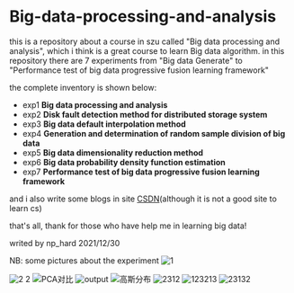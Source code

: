 # Big-data-processing-and-analysis

this is a repository about a course in szu called "Big data processing and analysis", which i think is a great course to learn Big data algorithm.
in this repository there are 7 experiments from "Big data Generate" to "Performance test of big data progressive fusion learning framework"

the complete inventory is shown below:

* exp1 **Big data processing and analysis**
* exp2 **Disk fault detection method for distributed storage system**
* exp3 **Big data default interpolation method**
* exp4 **Generation and determination of random sample division of big data**
* exp5 **Big data dimensionality reduction method**
* exp6 **Big data probability density function estimation**
* exp7 **Performance test of big data progressive fusion learning framework**

and i also write some blogs in site [CSDN](https://blog.csdn.net/np_hard/category_10946960.html?spm=1001.2014.3001.5482)(although it is not a good site to learn cs)


that's all, thank for those who have help me in learning big data!

writed by np_hard 2021/12/30

NB: some pictures about the experiment 
![1](https://user-images.githubusercontent.com/65102150/147742815-5f584de8-31e8-41bc-b0e3-d118ee1f1d1f.png)

![2 2](https://user-images.githubusercontent.com/65102150/147742827-6d8bc9c6-0c56-44c3-af49-9c66a7db56a5.png)
![PCA对比](https://user-images.githubusercontent.com/65102150/147742830-59ff7177-2827-417e-b4cf-66da4e714f64.png)
![output](https://user-images.githubusercontent.com/65102150/147742831-a6d881a7-1bf7-425b-ae82-bb8d1057c2c4.png)
![高斯分布](https://user-images.githubusercontent.com/65102150/147742849-3a62f285-9cbf-4a08-92a5-78196d2565f2.png)
![2312](https://user-images.githubusercontent.com/65102150/147742855-8cbe0b9b-3b76-43ec-9fe2-ec00326b1930.png)
![123213](https://user-images.githubusercontent.com/65102150/147742861-e70ab88f-512b-4508-af31-9aa79540ce51.png)
![23132](https://user-images.githubusercontent.com/65102150/147742864-8f4b6bcc-65bf-4f2e-bc89-2c4ed13c898f.png)
